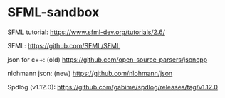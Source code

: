 # SFML-sandbox
SFML tutorial: https://www.sfml-dev.org/tutorials/2.6/

SFML:
https://github.com/SFML/SFML

json for c++: (old)
https://github.com/open-source-parsers/jsoncpp

nlohmann json: (new)
https://github.com/nlohmann/json

Spdlog (v1.12.0):
https://github.com/gabime/spdlog/releases/tag/v1.12.0
